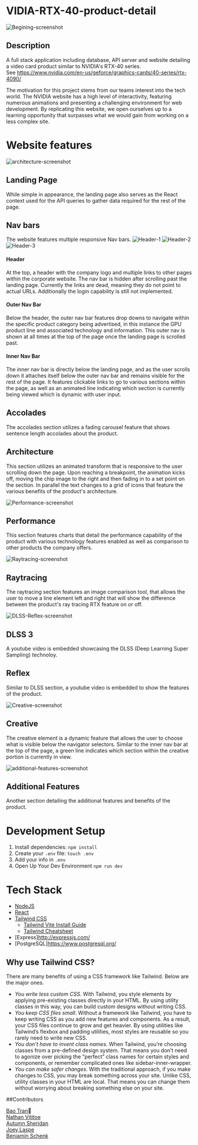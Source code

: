 # VIDIA-RTX-40-product-detail #
![Begining-screenshot](https://github.com/Autumn-S/VIDIA-RTX-40-product-detail/assets/130795003/e08a6f74-f399-46e6-9f22-050ccde2dd20)

## Description ##

A full stack application including database, API server and website detailing a video card product similar to NVIDIA's RTX-40 series.<br/>
See https://www.nvidia.com/en-us/geforce/graphics-cards/40-series/rtx-4090/<br/>

The motivation for this project stems from our teams interest into the tech world. The NVIDIA website has a high level of interactivity, featuring numerous animations and presenting a challenging environment for web development. By replicating this website, we open ourselves up to a learning opportunity that surpasses what we would gain from working on a less complex site.

# Website features #
![architecture-screenshot](https://github.com/NVIDIA-Clone/VIDIA-RTX-40-product-detail/blob/b8b6ef1c53c442215178a9dbb222839ca759c504/vite-project/public/images/architecture-screenshot.png)

## Landing Page ##
While simple in appearance, the landing page also serves as the React context used for the API queries to gather data required for the rest of the page. 
## Nav bars ##
The website features multiple responsive Nav bars.
![Header-1](https://github.com/Autumn-S/VIDIA-RTX-40-product-detail/assets/130795003/96718456-4aa9-40f8-ac1f-f8cc2a0627c6)
![Header-2](https://github.com/Autumn-S/VIDIA-RTX-40-product-detail/assets/130795003/a48157af-5fe6-46d8-9459-7d566e7ee0bd)
![Header-3](https://github.com/Autumn-S/VIDIA-RTX-40-product-detail/assets/130795003/0d950d99-ff16-465c-b7fb-dd52159d6991)

#### Header ####
 At the top, a header with the company logo and multiple links to other pages within the corporate website. The nav bar is hidden after scrolling past the landing page. Currently the links are dead, meaning they do not point to actual URLs. Additionally the login capability is still not implemented.
#### Outer Nav Bar ####
Below the header, the outer nav bar features drop downs to navigate within the specific product category being advertised, in this instance the GPU product line and associated technology and information. This outer nav is shown at all times at the top of the page once the landing page is scrolled past.
#### Inner Nav Bar ####
The inner nav bar is directly below the landing page, and as the user scrolls down it attaches itself below the outer nav bar and remains visible for the rest of the page. It features clickable links to go to various sections within the page, as well as an animated line indicating which section is currently being viewed which is dynamic with user input.

## Accolades ##
The accolades section utilizes a fading carousel feature that shows sentence length accolades about the product. 

## Architecture ##
This section utilizes an animated transform that is responsive to the user scrolling down the page. Upon reaching a breakpoint, the animation kicks off, moving the chip image to the right and then fading in to a set point on the section. In parallel the text changes to a grid of icons that feature the various benefits of the product's architecture. 

![Performance-screenshot](https://github.com/NVIDIA-Clone/VIDIA-RTX-40-product-detail/blob/8f81285bb3247b4b7b6d26a2d2945c8ccda6cfe9/vite-project/public/images/performance-screenshot.png)
## Performance ##
This section features charts that detail the performance capability of the product with various technology features enabled as well as comparison to other products the company offers.


![Raytracing-screenshot](https://github.com/NVIDIA-Clone/VIDIA-RTX-40-product-detail/blob/315884a29f00ad257dabc4f7727c686d10c365e0/vite-project/public/images/raytracing-screenshot.png)
## Raytracing ##
The raytracing section features an image comparison tool, that allows the user to move a line element left and right that will show the difference between the product's ray tracing RTX feature on or off. 

![DLSS-Reflex-screenshot](https://github.com/NVIDIA-Clone/VIDIA-RTX-40-product-detail/blob/5659edb825356650e1b6d118cc4f04baf6c347c8/vite-project/public/images/dlss-reflex-screenshot.png)

## DLSS 3 ##
A youtube video is embedded showcasing the DLSS (Deep Learning Super Sampling) technoloy.

## Reflex ##
Similar to DLSS section, a youtube video is embedded to show the features of the product.

![Creative-screenshot](https://github.com/NVIDIA-Clone/VIDIA-RTX-40-product-detail/blob/a9bd289dddf6c6c4fa544e18a8fb399de9ef36cc/vite-project/public/images/creative-screenshot.png)
## Creative ##
The creative element is a dynamic feature that allows the user to choose what is visible below the navigator selectors. Similar to the inner nav bar at the top of the page, a green line indicates which section within the creative portion is currently in view. 

![additional-features-screenshot](https://github.com/NVIDIA-Clone/VIDIA-RTX-40-product-detail/blob/e35e615c7db8681bd699416c3a79c6314d0339fe/vite-project/public/images/features-screenshot.png)
## Additional Features ##
Another section detailing the additional features and benefits of the product. 

# Development Setup #

1. Install dependencies: `npm install`
2. Create your `.env` file: `touch .env`
3. Add your info in `.env`
4. Open Up Your Dev Environment `npm run dev`

# Tech Stack #
* [NodeJS](https://nodejs.org/en "Node")
* [React](https://react.dev/ "React")
* [Tailwind CSS](https://tailwindcss.com/)
    * [Tailwind Vite Install Guide](https://tailwindcss.com/docs/guides/vite)
    * [Tailwind Cheatsheet](https://tailwindcomponents.com/cheatsheet/)
* [Express]<http://expressjs.com/>
* [PostgreSQL]<https://www.postgresql.org/>

## Why use Tailwind CSS? ##
There are many benefits of using a CSS framework like Tailwind. Below are the major ones.
* _You write less custom CSS_. With Tailwind, you style elements by applying pre-existing classes directly in your HTML. By using utility classes in this way, you can build custom designs without writing CSS.
* _You keep CSS files small_. Without a framework like Tailwind, you have to keep writing CSS as you add new features and components. As a result, your CSS files continue to grow and get heavier. By using utilities like Tailwind’s flexbox and padding utilities, most styles are reusable so you rarely need to write new CSS.
* _You don’t have to invent class names_. When Tailwind, you’re choosing classes from a pre-defined design system. That means you don’t need to agonize over picking the “perfect” class names for certain styles and components, or remember complicated ones like sidebar-inner-wrapper.
* _You can make safer changes_. With the traditional approach, if you make changes to CSS, you may break something across your site. Unlike CSS, utility classes in your HTML are local. That means you can change them without worrying about breaking something else on your site.

##Contributors

[Bao Tran](https://www.linkedin.com/in/baottran21/):space_invader:<br/>
[Nathan Vititoe](https://www.linkedin.com/in/nathanvititoe/)<br/>
[Autumn Sheridan](https://www.linkedin.com/in/autumn-r-sheridan/)<br/>
[Joey Laspe](https://www.linkedin.com/in/joe-laspe/)<br/>
[Benjamin Schenk](https://www.linkedin.com/in/benjamin-k-schenk/)
